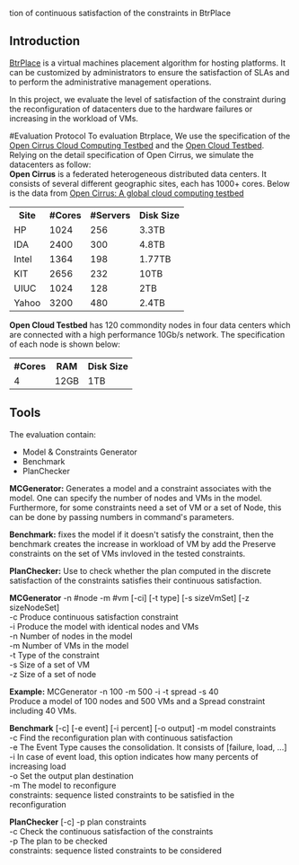 tion of continuous satisfaction of the constraints in BtrPlace

## Introduction

[BtrPlace](http://btrp.inria.fr) is a virtual machines placement algorithm for hosting platforms. It can be customized by administrators to ensure the satisfaction of SLAs and to perform the administrative management operations.

In this project, we evaluate the level of satisfaction of the constraint during the reconfiguration of datacenters due to the hardware failures or increasing in the workload of VMs.


#Evaluation Protocol
To evaluation Btrplace, We use the specification of the [Open Cirrus Cloud Computing Testbed](http://opencirrus.org) and the [Open Cloud Testbed](http://opencloudconsortium.org). Relying on the detail specification of Open  Cirrus, we simulate the datacenters as follow:    
**Open Cirrus** is a federated heterogeneous distributed data centers. It consists of several different geographic sites, each has 1000+ cores. Below is the data from [Open Cirrus: A global cloud computing testbed](http://www.cs.cmu.edu/~droh/papers/opencirrus-ieeecomputer.pdf)
<table>
  <tr>
    <th>Site</th>
    <th>#Cores</th>
    <th>#Servers</th>
    <th>Disk Size</th>
  </tr>
  <tr>
    <td>HP</td>
    <td>1024</td>
    <td>256</td>
    <td>3.3TB</td>
  </tr>
  <tr>
    <td>IDA</td>
    <td>2400</td>
    <td>300</td>
    <td>4.8TB</td>
  </tr>
  <tr>
    <td>Intel</td>
    <td>1364</td>
    <td>198</td>
    <td>1.77TB</td>
  </tr>
  <tr>
    <td>KIT</td>
    <td>2656</td>
    <td>232</td>
    <td>10TB</td>
  </tr>
  <tr>
    <td>UIUC</td>
    <td>1024</td>
    <td>128</td>
    <td>2TB</td>
  </tr>
  <tr>
    <td>Yahoo</td>
    <td>3200</td>
    <td>480</td>
    <td>2.4TB</td>
  </tr>
</table>

**Open Cloud Testbed** has 120 commondity nodes in four data centers which are connected with a high performance 10Gb/s network. The specification of each node is shown below:
<table>
  <tr>
    <th>#Cores</th>
    <th>RAM</th>
    <th>Disk Size</th>
  </tr>
  <tr>
    <td>4</td>
    <td>12GB</td>
    <td>1TB</td>
</table>

## Tools

The evaluation contain:  
* Model & Constraints Generator  
* Benchmark  
* PlanChecker  

**MCGenerator:**  Generates a model and a constraint associates with the model. One can specify the number of nodes and VMs in the model. Furthermore, for some constraints need a set of VM or a set of Node, this can be done by passing numbers in command's parameters.

**Benchmark:** fixes the model if it doesn't satisfy the constraint, then the benchmark creates the increase in workload of VM by add the Preserve constraints on the set of VMs invloved in the tested constraints.

**PlanChecker:** Use to check whether the plan computed in the discrete satisfaction of the constraints satisfies their continuous satisfaction.

**MCGenerator** -n #node -m #vm [-ci] [-t type] [-s sizeVmSet] [-z sizeNodeSet]  
-c  Produce continuous satisfaction constraint  
-i  Produce the model with identical nodes and VMs  
-n  Number of nodes in the model  
-m  Number of VMs in the model  
-t  Type of the constraint  
-s  Size of a set of VM  
-z  Size of a set of node  

  **Example:** MCGenerator -n 100 -m 500 -i -t spread -s 40  
Produce a model of 100 nodes and 500 VMs and a Spread constraint including 40 VMs.

**Benchmark** [-c] [-e event] [-i percent] [-o output] -m model constraints  
-c  Find the reconfiguration plan with continuous satisfaction  
-e  The Event Type causes the consolidation. It consists of [failure, load, ...]  
-i  In case of event load, this option indicates how many percents of increasing load  
-o  Set the output plan destination  
-m  The model to reconfigure  
constraints: sequence listed constraints to be satisfied in the reconfiguration  

**PlanChecker** [-c] -p plan constraints  
-c  Check the continuous satisfaction of the constraints  
-p  The plan to be checked  
constraints: sequence listed constraints to be considered

